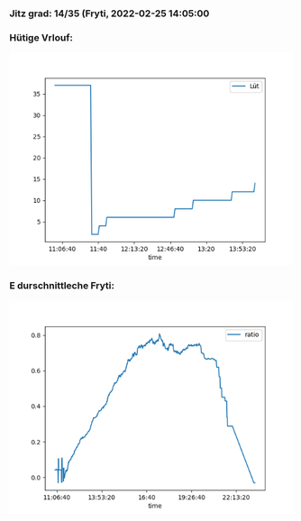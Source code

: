 ### Jitz grad: 14/35 (Fryti, 2022-02-25 14:05:00

### Hütige Vrlouf:
![Graph](Today.png)

### E durschnittleche Fryti:
![Graph](Fryti.png)